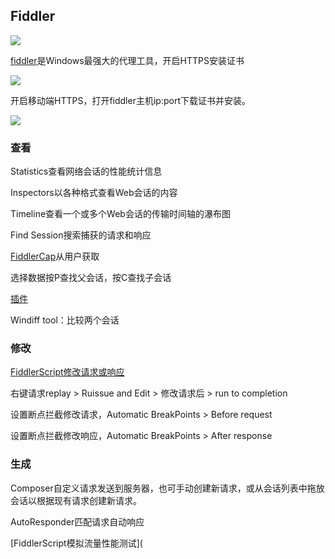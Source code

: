 ## Fiddler

![](https://qwq.lsaiah.cn/picgobe02929ad1923b98f22f791f668eb84.jpg)

[fiddler](https://www.telerik.com/download/fiddler)是Windows最强大的代理工具，开启HTTPS安装证书

![](https://qwq.lsaiah.cn/usr/uploads/Picture/20200630153920.png)

开启移动端HTTPS，打开fiddler主机ip:port下载证书并安装。

![](https://qwq.lsaiah.cn/usr/uploads/Picture/20200630163329.png)

### 查看

Statistics查看网络会话的性能统计信息

Inspectors以各种格式查看Web会话的内容

Timeline查看一个或多个Web会话的传输时间轴的瀑布图

Find Session搜索捕获的请求和响应

[FiddlerCap](http://fiddlercap.com/)从用户获取

选择数据按P查找父会话，按C查找子会话

[插件](https://www.telerik.com/fiddler/add-ons)

Windiff tool：比较两个会话

### 修改

[FiddlerScript修改请求或响应](https://docs.telerik.com/fiddler/KnowledgeBase/FiddlerScript/ModifyRequestOrResponse)

右键请求replay > Ruissue and Edit > 修改请求后 > run to completion

设置断点拦截修改请求，Automatic BreakPoints > Before request

设置断点拦截修改响应，Automatic BreakPoints > After response

### 生成

Composer自定义请求发送到服务器，也可手动创建新请求，或从会话列表中拖放会话以根据现有请求创建新请求。

AutoResponder匹配请求自动响应

[FiddlerScript模拟流量性能测试](